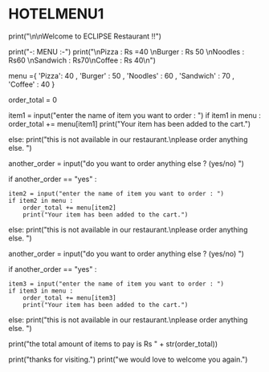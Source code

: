 # HOTELMENU1
print("\n\nWelcome to ECLIPSE Restaurant !!")

print("-:   MENU   :-")
print("\nPizza : Rs =40 \nBurger : Rs 50 \nNoodles : Rs60 \nSandwich : Rs70\nCoffee : Rs 40\n")

menu ={
    'Pizza': 40 , 'Burger' : 50 , 'Noodles' : 60 , 'Sandwich' : 70 , 'Coffee' : 40
}


order_total = 0

item1 = input("enter the name of item you want to order : ")
if item1 in menu : 
    order_total += menu[item1]
    print("Your item has been added to the cart.")

else: 
    print("this is not available in our restaurant.\nplease order anything else. ")

another_order = input("do you want to order anything else ? (yes/no) ")

if another_order == "yes" :

    item2 = input("enter the name of item you want to order : ")
    if item2 in menu : 
        order_total += menu[item2]
        print("Your item has been added to the cart.")

else: 
    print("this is not available in our restaurant.\nplease order anything else. ")


another_order = input("do you want to order anything else ? (yes/no) ")

if another_order == "yes" :

    item3 = input("enter the name of item you want to order : ")
    if item3 in menu : 
        order_total += menu[item3]
        print("Your item has been added to the cart.")

else: 
    print("this is not available in our restaurant.\nplease order anything else. ")

print("the total amount of items to pay is  Rs " + str(order_total))

print("thanks for visiting.")
print("we would love to welcome you again.")



